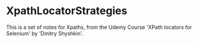 # XpathLocatorStrategies
This is a set of notes for Xpaths, from the Udemy Course 'XPath locators for Selenium' by 'Dmitry Shyshkin'.

